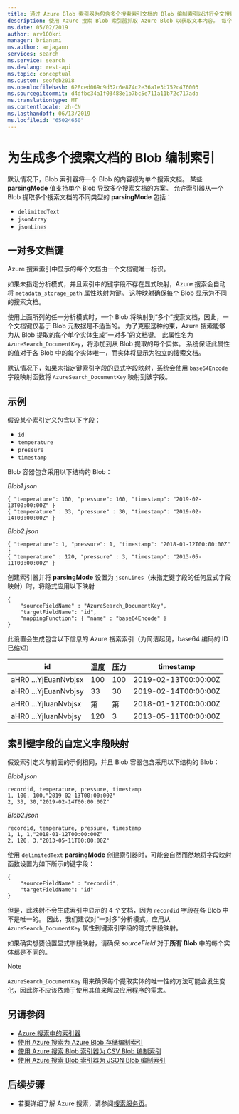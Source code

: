 ```yaml
---
title: 通过 Azure Blob 索引器为包含多个搜索索引文档的 Blob 编制索引以进行全文搜索 - Azure 搜索
description: 使用 Azure 搜索 Blob 索引器抓取 Azure Blob 以获取文本内容。 每个 Blob 可能包含一个或多个 Azure 搜索索引文档。
ms.date: 05/02/2019
author: arv100kri
manager: briansmi
ms.author: arjagann
services: search
ms.service: search
ms.devlang: rest-api
ms.topic: conceptual
ms.custom: seofeb2018
ms.openlocfilehash: 628ced069c9d32c6e874c2e36a1e3b752c476003
ms.sourcegitcommit: d4dfbc34a1f03488e1b7bc5e711a11b72c717ada
ms.translationtype: MT
ms.contentlocale: zh-CN
ms.lasthandoff: 06/13/2019
ms.locfileid: "65024650"
---
```

# <a name="indexing-blobs-producing-multiple-search-documents"></a>为生成多个搜索文档的 Blob 编制索引
默认情况下，Blob 索引器将一个 Blob 的内容视为单个搜索文档。 某些 **parsingMode** 值支持单个 Blob 导致多个搜索文档的方案。 允许索引器从一个 Blob 提取多个搜索文档的不同类型的 **parsingMode** 包括：
+ `delimitedText`
+ `jsonArray`
+ `jsonLines`

## <a name="one-to-many-document-key"></a>一对多文档键
Azure 搜索索引中显示的每个文档由一个文档键唯一标识。 

如果未指定分析模式，并且索引中的键字段不存在显式映射，Azure 搜索会自动将 `metadata_storage_path` 属性[映射](search-indexer-field-mappings.md)为键。 这种映射确保每个 Blob 显示为不同的搜索文档。

使用上面所列的任一分析模式时，一个 Blob 将映射到“多个”搜索文档，因此，一个文档键仅基于 Blob 元数据是不适当的。 为了克服这种约束，Azure 搜索能够为从 Blob 提取的每个单个实体生成“一对多”的文档键。 此属性名为 `AzureSearch_DocumentKey`，将添加到从 Blob 提取的每个实体。 系统保证此属性的值对于各 Blob 中的每个实体唯一，而实体将显示为独立的搜索文档。 

默认情况下，如果未指定键索引字段的显式字段映射，系统会使用 `base64Encode` 字段映射函数将 `AzureSearch_DocumentKey` 映射到该字段。

## <a name="example"></a>示例
假设某个索引定义包含以下字段：
+ `id`
+ `temperature`
+ `pressure`
+ `timestamp`

Blob 容器包含采用以下结构的 Blob：

_Blob1.json_

    { "temperature": 100, "pressure": 100, "timestamp": "2019-02-13T00:00:00Z" }
    { "temperature" : 33, "pressure" : 30, "timestamp": "2019-02-14T00:00:00Z" }

_Blob2.json_

    { "temperature": 1, "pressure": 1, "timestamp": "2018-01-12T00:00:00Z" }
    { "temperature" : 120, "pressure" : 3, "timestamp": "2013-05-11T00:00:00Z" }

创建索引器并将 **parsingMode** 设置为 `jsonLines`（未指定键字段的任何显式字段映射）时，将隐式应用以下映射
    
    {
        "sourceFieldName" : "AzureSearch_DocumentKey",
        "targetFieldName": "id",
        "mappingFunction": { "name" : "base64Encode" }
    }

此设置会生成包含以下信息的 Azure 搜索索引（为简洁起见，base64 编码的 ID 已缩短）

| id | 温度 | 压力 | timestamp |
|----|-------------|----------|-----------|
| aHR0 ...YjEuanNvbjsx | 100 | 100 | 2019-02-13T00:00:00Z |
| aHR0 ...YjEuanNvbjsy | 33 | 30 | 2019-02-14T00:00:00Z |
| aHR0 ...YjIuanNvbjsx | 第 | 第 | 2018-01-12T00:00:00Z |
| aHR0 ...YjIuanNvbjsy | 120 | 3 | 2013-05-11T00:00:00Z |

## <a name="custom-field-mapping-for-index-key-field"></a>索引键字段的自定义字段映射

假设索引定义与前面的示例相同，并且 Blob 容器包含采用以下结构的 Blob：

_Blob1.json_

    recordid, temperature, pressure, timestamp
    1, 100, 100,"2019-02-13T00:00:00Z" 
    2, 33, 30,"2019-02-14T00:00:00Z" 

_Blob2.json_

    recordid, temperature, pressure, timestamp
    1, 1, 1,"2018-01-12T00:00:00Z" 
    2, 120, 3,"2013-05-11T00:00:00Z" 

使用 `delimitedText` **parsingMode** 创建索引器时，可能会自然而然地将字段映射函数设置为如下所示的键字段：

    {
        "sourceFieldName" : "recordid",
        "targetFieldName": "id"
    }

但是，此映射不会生成索引中显示的 4 个文档，因为 `recordid` 字段在各 Blob 中不是唯一的。   因此，我们建议对“一对多”分析模式，应用从 `AzureSearch_DocumentKey` 属性到键索引字段的隐式字段映射。

如果确实想要设置显式字段映射，请确保 _sourceField_ 对于**所有 Blob** 中的每个实体都是不同的。

> [!NOTE]
> `AzureSearch_DocumentKey` 用来确保每个提取实体的唯一性的方法可能会发生变化，因此你不应该依赖于使用其值来解决应用程序的需求。

## <a name="see-also"></a>另请参阅

+ [Azure 搜索中的索引器](search-indexer-overview.md)
+ [使用 Azure 搜索为 Azure Blob 存储编制索引](search-howto-index-json-blobs.md)
+ [使用 Azure 搜索 Blob 索引器为 CSV Blob 编制索引](search-howto-index-csv-blobs.md)
+ [使用 Azure 搜索 Blob 索引器为 JSON Blob 编制索引](search-howto-index-json-blobs.md)

## <a name="NextSteps"></a>后续步骤
* 若要详细了解 Azure 搜索，请参阅[搜索服务页](https://azure.microsoft.com/services/search/)。